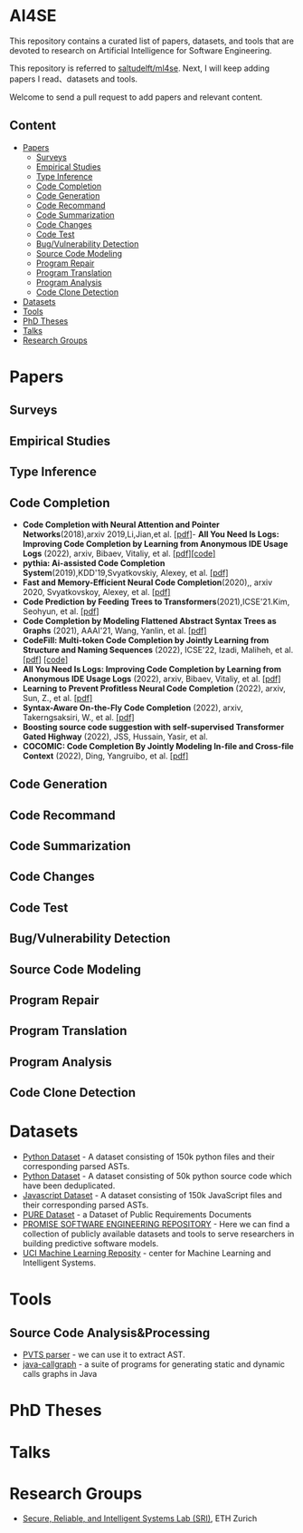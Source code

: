 # AI4SE

This repository contains a curated list of papers, datasets, and tools that are devoted to research on Artificial Intelligence for Software Engineering. 

This repository is referred to [saltudelft/ml4se](https://github.com/saltudelft/ml4se). Next, I will keep adding papers I read、datasets and tools. 

Welcome to send a pull request to add papers and relevant content.

## Content
- [Papers](#papers)
  - [Surveys](#surveys)
  - [Empirical Studies](#empirical-studies)
  - [Type Inference](#type-inference)
  - [Code Completion](#code-completion)
  - [Code Generation](#code-generation)
  - [Code Recommand](#code-recommand)
  - [Code Summarization](#code-summarization)
  - [Code Changes](#code-changes)
  - [Code Test](#code-test)
  - [Bug/Vulnerability Detection](#bugvulnerability-detection)
  - [Source Code Modeling](#source-code-modeling)
  - [Program Repair](#program-repair)
  - [Program Translation](#program-translation)
  - [Program Analysis](#program-analysis)
  - [Code Clone Detection](#code-clone-detection)
- [Datasets](#datasets) 
- [Tools](#tools)
- [PhD Theses](#phd-theses)
- [Talks](#talks)
- [Research Groups](#research-groups)

# Papers
## Surveys
## Empirical Studies
## Type Inference
## Code Completion
- **Code Completion with Neural Attention and Pointer Networks**(2018),arxiv 2019,Li,Jian,et al. [[pdf]](https://arxiv.org/pdf/1711.09573)- **All You Need Is Logs: Improving Code Completion by Learning from Anonymous IDE Usage Logs** (2022), arxiv, Bibaev, Vitaliy, et al. [[pdf]](https://arxiv.org/pdf/2205.10692.pdf)[[code]](https://github.com/jack57lee/neuralCodeCompletion)
- **pythia: Ai-assisted Code Completion System**(2019),KDD'19,Svyatkovskiy, Alexey, et al. [[pdf]](https://dl.acm.org/doi/pdf/10.1145/3292500.3330699)
- **Fast and Memory-Efficient Neural Code Completion**(2020),, arxiv 2020, Svyatkovskoy, Alexey, et al. [[pdf]](https://arxiv.org/pdf/2004.13651)
- **Code Prediction by Feeding Trees to Transformers**(2021),ICSE'21.Kim,
  Seohyun, et al. [[pdf]](https://arxiv.org/pdf/2003.13848)
- **Code Completion by Modeling Flattened Abstract Syntax Trees as Graphs** (2021), AAAI'21, Wang, Yanlin, et al. [[pdf]](https://www.aaai.org/AAAI21Papers/AAAI-1654.WangY.pdf)
- **CodeFill: Multi-token Code Completion by Jointly Learning from Structure and Naming Sequences** (2022), ICSE'22, Izadi, Maliheh, et al. [[pdf]](https://arxiv.org/pdf/2202.06689.pdf) [[code]](https://github.com/saltudelft/codefill)
- **All You Need Is Logs: Improving Code Completion by Learning from Anonymous IDE Usage Logs** (2022), arxiv, Bibaev, Vitaliy, et al. [[pdf]](https://arxiv.org/pdf/2205.10692.pdf)
- **Learning to Prevent Profitless Neural Code Completion** (2022), arxiv, Sun, Z., et al. [[pdf]](https://arxiv.org/pdf/2209.05948)
- **Syntax-Aware On-the-Fly Code Completion** (2022), arxiv, Takerngsaksiri, W., et al. [[pdf]](https://arxiv.org/pdf/2211.04673)
- **Boosting source code suggestion with self-supervised Transformer Gated Highway** (2022), JSS, Hussain, Yasir, et al.
- **COCOMIC: Code Completion By Jointly Modeling In-file and Cross-file Context** (2022), Ding, Yangruibo, et al. [[pdf]](https://arxiv.org/pdf/2212.10007)


## Code Generation
## Code Recommand
## Code Summarization
## Code Changes
## Code Test
## Bug/Vulnerability Detection
## Source Code Modeling
## Program Repair
## Program Translation
## Program Analysis
## Code Clone Detection

# Datasets
- [Python Dataset](https://www.sri.inf.ethz.ch/py150) - A dataset consisting of 150k python files and their corresponding parsed ASTs.
- [Python Dataset](https://huggingface.co/rgismondi/python-50k-dedup/tree/main) - A dataset consisting of 50k python source code which have been deduplicated.
- [Javascript Dataset](https://www.sri.inf.ethz.ch/js150) - A dataset consisting of 150k JavaScript files and their corresponding parsed ASTs.
- [PURE Dataset](https://zenodo.org/record/1414117#.Y7mDrHZBy3A) - a Dataset of Public Requirements Documents
- [PROMISE SOFTWARE ENGINEERING REPOSITORY](http://promise.site.uottawa.ca/SERepository/) - Here we can find a collection of publicly available datasets and tools to serve researchers in building predictive software models.
- [UCI Machine Learning Reposity](http://archive.ics.uci.edu/ml/datasets.php) - center for Machine Learning and Intelligent Systems.


# Tools
## Source Code Analysis&Processing
- [PVTS parser](https://github.com/Microsoft/PTVS) - we can use it to extract AST.
- [java-callgraph](https://github.com/gousiosg/java-callgraph) - a suite of programs for generating static and dynamic calls graphs in Java


# PhD Theses

# Talks

# Research Groups
- [Secure, Reliable, and Intelligent Systems Lab (SRI)](https://www.sri.inf.ethz.ch/), ETH Zurich

